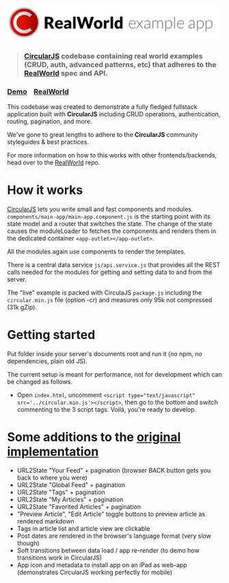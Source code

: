 # ![RealWorld Example App](logo.png)

> ### [CircularJS](https://github.com/PitPik/circularjs) codebase containing real world examples (CRUD, auth, advanced patterns, etc) that adheres to the [RealWorld](https://github.com/gothinkster/realworld) spec and API.


### [Demo](https://pitpik.github.io/circularjs/conduit)&nbsp;&nbsp;&nbsp;&nbsp;[RealWorld](https://github.com/PitPik/circularjs)


This codebase was created to demonstrate a fully fledged fullstack application built with **CircularJS** including CRUD operations, authentication, routing, pagination, and more.

We've gone to great lengths to adhere to the **CircularJS** community styleguides & best practices.

For more information on how to this works with other frontends/backends, head over to the [RealWorld](https://github.com/gothinkster/realworld) repo.


# How it works


[CircularJS](https://github.com/PitPik/circularjs) lets you write small and fast components and modules.
```components/main-app/main-app.component.js``` is the starting point with its state model and a router that switches the state. The change of the state causes the moduleLoader to fetches the components and renders them in the dedicated container `<app-outlet></app-outlet>`.

All the modules again use components to render the templates.

There is a central data service ```js/api.service.js``` that provides all the REST calls needed for the modules for getting and setting data to and from the server.

The "live" example is packed with CirculaJS `package.js` including the `circular.min.js` file (option -cr) and measures only 95k not compressed (31k gZip).

# Getting started

Put folder inside your server's documents root and run it (no npm, no dependencies, plain old JS).

The current setup is meant for performance, not for development which can be changed as follows.

 - Open ```index.html```, uncomment `<script type="text/javascript" src='../circular.min.js'></script>`, then go to the bottom and switch commenting to the 3 script tags. Voilá, you're ready to develop.


# Some additions to the [original implementation](https://demo.realworld.io)

 - URL2State "Your Feed" + pagination (browser BACK button gets you back to where you were)
 - URL2State "Global Feed" + pagination
 - URL2State "Tags" + pagination
 - URL2State "My Articles" + pagination
 - URL2State "Favorited Articles" + pagination
 - "Preview Article", "Edit Article" toggle buttons to preview article as rendered markdown
 - Tags in article list and article view are clickable
 - Post dates are rendered in the browser's language format (very slow though)
 - Soft transitions between data load / app re-render (to demo how transitions work in CircularJS)
 - App icon and metadata to install app on an iPad as web-app (demonstrates CircularJS working perfectly for mobile)

